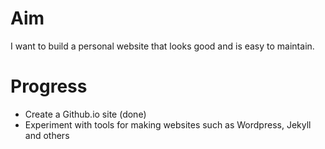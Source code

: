 # Aim
I want to build a personal website that looks good and is easy to maintain.

# Progress
* Create a Github.io site (done)
* Experiment with tools for making websites such as Wordpress, Jekyll and others
